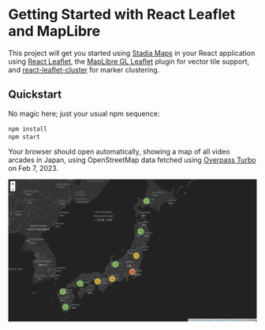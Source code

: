 # Getting Started with React Leaflet and MapLibre

This project will get you started using [Stadia Maps](https://stadiamaps.com/) in your React application using
[React Leaflet](https://react-leaflet.js.org/), the
[MapLibre GL Leaflet](https://github.com/maplibre/maplibre-gl-leaflet) plugin for vector
tile support, and [react-leaflet-cluster](https://github.com/akursat/react-leaflet-cluster)
for marker clustering.

## Quickstart

No magic here; just your usual npm sequence:

```shell
npm install
npm start
```

Your browser should open automatically, showing a map of all video arcades in Japan, using OpenStreetMap
data fetched using [Overpass Turbo](https://overpass-turbo.eu/s/1r4V) on Feb 7, 2023.

![img.png](img.png)